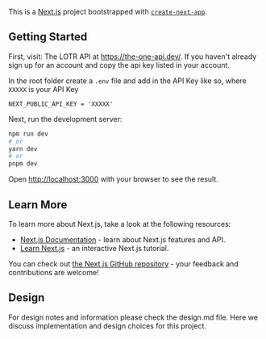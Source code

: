 
This is a [Next.js](https://nextjs.org/) project bootstrapped with [`create-next-app`](https://github.com/vercel/next.js/tree/canary/packages/create-next-app).

## Getting Started
First, visit: The LOTR API at https://the-one-api.dev/.
If you haven't already sign up for an account and copy the api key listed in your account.

In the root folder create a `.env` file and add in the API Key like so, where `XXXXX` is your API Key 
```
NEXT_PUBLIC_API_KEY = 'XXXXX'
```

Next, run the development server:

```bash
npm run dev
# or
yarn dev
# or
pnpm dev
```

Open [http://localhost:3000](http://localhost:3000) with your browser to see the result.

## Learn More

To learn more about Next.js, take a look at the following resources:

- [Next.js Documentation](https://nextjs.org/docs) - learn about Next.js features and API.
- [Learn Next.js](https://nextjs.org/learn) - an interactive Next.js tutorial.

You can check out [the Next.js GitHub repository](https://github.com/vercel/next.js/) - your feedback and contributions are welcome!

## Design

For design notes and information please check the design.md file. Here we discuss implementation and design choices for this project.